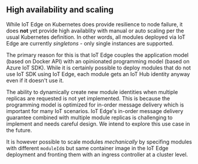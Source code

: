 ## High availability and scaling

While IoT Edge on Kubernetes does provide resilience to node failure, it does **not** yet provide high availablity with manual or auto scaling per the usual Kubernetes definition. In other words, all modules deployed via IoT Edge are currently *singletons* - only single instances are supported.

The primary reason for this is that IoT Edge couples the application model (based on Docker API) with an opinionated programming model (based on Azure IoT SDK). While it is certainly possible to deploy modules that do not use IoT SDK using IoT Edge, each module gets an IoT Hub identity anyway even if it doesn't use it.

The ability to dynamically create new module identities when multiple replicas are requested is not yet implemented. This is because the programming model is optimized for in-order message delivery which is important for many IoT scenarios. IoT Edge's in-order message delivery guarantee combined with multiple module replicas is challenging to implement and needs careful design. We intend to explore this use case in the future.

It is however possible to scale modules *mechanically* by specifing modules with different `moduleId`s but same container image in the IoT Edge deployment and fronting them with an ingress controller at a cluster level.
